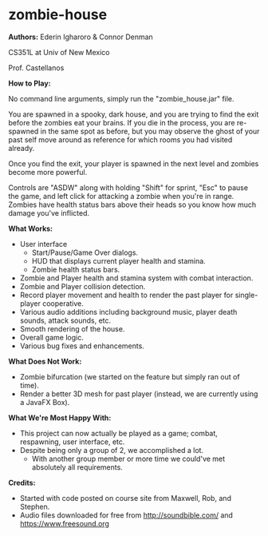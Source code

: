 # zombie-house
<b>Authors:</b> Ederin Igharoro & Connor Denman

CS351L at Univ of New Mexico

Prof. Castellanos

<b>How to Play:</b>

No command line arguments, simply run the "zombie_house.jar" file.

You are spawned in a spooky, dark house, and you are trying to find the exit before the zombies eat your brains. If you die in the process, you are re-spawned in the same spot as before, but you may observe the ghost of your past self move around as reference for which rooms you had visited already.

Once you find the exit, your player is spawned in the next level and zombies become more powerful.

Controls are "ASDW" along with holding "Shift" for sprint, "Esc" to pause the game, and left click for attacking a zombie when you're in range. Zombies have health status bars above their heads so you know how much damage you've inflicted.

<b>What Works:</b>

- User interface
  - Start/Pause/Game Over dialogs.
  - HUD that displays current player health and stamina.
  - Zombie health status bars.
- Zombie and Player health and stamina system with combat interaction.
- Zombie and Player collision detection.
- Record player movement and health to render the past player for single-player cooperative.
- Various audio additions including background music, player death sounds, attack sounds, etc.
- Smooth rendering of the house.
- Overall game logic.
- Various bug fixes and enhancements.

<b>What Does Not Work:</b>

- Zombie bifurcation (we started on the feature but simply ran out of time).
- Render a better 3D mesh for past player (instead, we are currently using a JavaFX Box).

<b>What We're Most Happy With:</b>

- This project can now actually be played as a game; combat, respawning, user interface, etc.
- Despite being only a group of 2, we accomplished a lot.
  - With another group member or more time we could've met absolutely all requirements.
  
<b>Credits:</b>

- Started with code posted on course site from Maxwell, Rob, and Stephen.
- Audio files downloaded for free from http://soundbible.com/ and https://www.freesound.org
